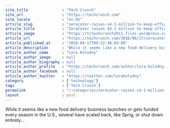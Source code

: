 ```yaml
---
site_title               : "Tech Crunch"
site_url                 : "https://techcrunch.com"
site_locale              : "en_US"
article_slug             : "zerocater-raises-s4-1-million-to-keep-office-workers-well-fed-in-the-u-s"
article_title            : "ZeroCater raises $4.1 million to keep office workers well-fed in the U.S."
article_image            : "https://tctechcrunch2011.files.wordpress.com/2016/08/zerocater.jpg?w=764&h=400&crop=1"
article_url              : "https://techcrunch.com/2016/08/17/zerocater-raises-4-1-million-to-keep-office-workers-well-fed-in-the-u-s/"
article_published_at     : "2016-08-17T09:32:48-03:00"
article_description      : "While it seems like a new food delivery business launches or gets funded every season in the U.S., several have scaled back, like Sprig, or shut down entirely..."
article_author_name      : "Lora Kolodny"
article_author_image     : null
article_author_biography : null
article_author_profile   : "https://techcrunch.com/author/lora-kolodny/"
article_author_facebook  : null
article_author_twitter   : "https://twitter.com/lorakolodny"
category                 : ['technology']
tags                     : ['Tech Crunch']
permalink                : "/:categories/zerocater-raises-s4-1-million-to-keep-office-workers-well-fed-in-the-u-s/"
layout                   : post
---
```


While it seems like a new food delivery business launches or gets funded every season in the U.S., several have scaled back, like Sprig, or shut down entirely...
